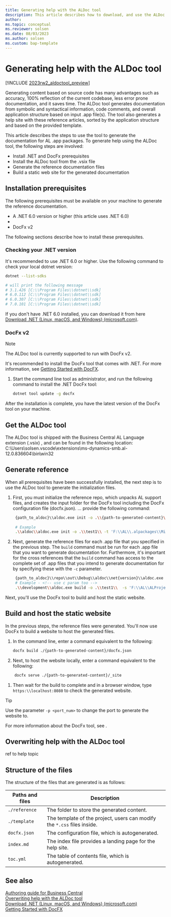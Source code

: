 ```yaml
---
title: Generating help with the ALDoc tool
description: This article describes how to download, and use the ALDoc tool to generate reference help for first party apps for Business Central. 
author: 
ms.topic: conceptual
ms.reviewer: solsen
ms.date: 08/03/2023
ms.author: solsen
ms.custom: bap-template
---
```


# Generating help with the ALDoc tool

[!INCLUDE [2023rw2_aldoctool_preview](../developer/includes/2023rw2_aldoctool_preview.md)]

Generating content based on source code has many advantages such as accuracy, 100% reflection of the current codebase, less error prone documentation, and it saves time. The ALDoc tool generates documentation from symbolic and syntactical information, code comments, and overall application structure based on input .app file(s). The tool also generates a help site with these reference articles, sorted by the application structure and based on the provided template.

This article describes the steps to use the tool to generate the documentation for AL .app packages. To generate help using the ALDoc tool, the following steps are involved: 

* Install .NET and DocFx prerequisites
* Install the ALDoc tool from the .vsix file
* Generate the reference documentation files
* Build a static web site for the generated documentation

## Installation prerequisites

The following prerequisites must be available on your machine to generate the reference documentation.

- A .NET 6.0 version or higher (this article uses .NET 6.0)
- <!-- https://dotnet.github.io/docfx/index.html -->
- DocFx v2

The following sections describe how to install these prerequisites.

### Checking your .NET version

It's recommended to use .NET 6.0 or higher. Use the following command to check your local dotnet version:

```bash
dotnet --list-sdks

# will print the following message
# 3.1.426 [C:\\Program Files\\dotnet\\sdk]
# 6.0.112 [C:\\Program Files\\dotnet\\sdk]
# 6.0.307 [C:\\Program Files\\dotnet\\sdk]
# 7.0.101 [C:\\Program Files\\dotnet\\sdk]
```

If you don't have .NET 6.0 installed, you can download it from here [Download .NET (Linux, macOS, and Windows) (microsoft.com)](https://dotnet.microsoft.com/en-us/download).

### DocFx v2

> [!NOTE]  
> The ALDoc tool is currently supported to run with DocFx v2.

It's recommended to install the DocFx tool that comes with .NET. For more information, see [Getting Started with DocFX](https://dotnet.github.io/docfx/tutorial/docfx_getting_started.html).

1. Start the command line tool as administrator, and run the following command to install the .NET DocFx tool:  
    ```bash
    dotnet tool update -g docfx
    ```

After the installation is complete, you have the latest version of the DocFx tool on your machine.

## Get the ALDoc tool

The ALDoc tool is shipped with the Business Central AL Language extension (.vsix) <include>, and can be found in the following location: C:\Users\solsen\.vscode\extensions\ms-dynamics-smb.al-12.0.836604\bin\win32 <!-- change -->


## Generate reference

When all prerequisites have been successfully installed, the next step is to use the ALDoc tool to generate the initialization files.

1. First, you must initialize the reference repo, which unpacks AL support files, and creates the input folder for the DocFx tool including the DocFx configuration file (docfx.json). ... provide the following command:  
    ```bash
     {path_to_aldoc}\\aldoc.exe init -o .\\{path-to-generated-content}\\ -t '{path_to_package1}','{path_to_package2}',...,'{path_to_package3}'
     
     # Example
     .\\aldoc\\aldoc.exe init -o .\\test1\\ -t 'F:\\AL\\.alpackages\\Microsoft_System Application_23.00000.app'
    ```

2. Next, generate the reference files for each .app file that you specified in the previous step. The `build` command must be run for each .app file that you want to generate documentation for. Furthermore, it's important for the cross references that the `build` command has access to the complete set of .app files that you intend to generate documentation for by specifying these with the `-c` parameter.

    ```bash
     {path_to_aldoc}\\repo\\out\\Debug\\aldoc\\net{version}\\aldoc.exe build -o .\\{path-to-generated-content}\\ -c '{path_to_package1}','{path_to_package2}',...,'{path_to_package3}' -s {path_to_package}
     # Example - <!-- use c param too -->
     .\\development\\aldoc.exe build -o .\\test1\\  -s 'F:\\AL\\ALProject1\\.alpackages\\Microsoft_System Application_20.1.39764.39901.app'
    ```

Next, you'll use the DocFx tool to build and host the static website.

## Build and host the static website

In the previous steps, the reference files were generated. You'll now use DocFx to build a website to host the generated files. 

1. In the command line, enter a command equivalent to the following:  
    ```bash
    docfx build ./{path-to-generated-content}/docfx.json
    ```
2. Next, to host the website locally, enter a command equivalent to the following:
```bash  
    docfx serve ./{path-to-generated-content}/_site
```
1. Then wait for the build to complete and in a browser window, type `https:\\localhost:8080` to check the generated website.

> [!TIP]  
> Use the parameter `-p <port_num>` to change the port to generate the website to.

For more information about the DocFx tool, see [](https://dotnet.github.io/docfx/index.html).

## Overwriting help with the ALDoc tool

ref to help topic

## Structure of the files

The structure of the files that are generated is as follows:

|Paths and files| Description|
|-----|------------|
|`./reference`| The folder to store the generated content.|
|`./template` | The template of the project, users can modify the `*.css` files inside.|
|`docfx.json`| The configuration file, which is autogenerated.|
|`index.md`| The index file provides a landing page for the help site.|
|`toc.yml`| The table of contents file, which is autogenerated.|

## See also

[Authoring guide for Business Central](writing-guide.md)  
[Overwriting help with the ALDoc tool](help-aldoc-overwrites.md)  
[Download .NET (Linux, macOS, and Windows) (microsoft.com)](https://dotnet.microsoft.com/download)  
[Getting Started with DocFX](https://dotnet.github.io/docfx/tutorial/docfx_getting_started.html)  